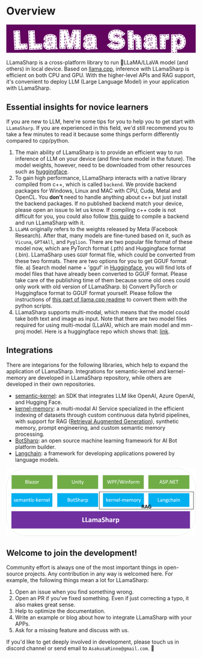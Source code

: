# Overview

![logo](./media/LLamaSharpLogo.png)

LLamaSharp is a cross-platform library to run 🦙LLaMA/LLaVA model (and others) in local device. Based on [llama.cpp](https://github.com/ggerganov/llama.cpp), inference with LLamaSharp is efficient on both CPU and GPU. With the higher-level APIs and RAG support, it's convenient to deploy LLM (Large Language Model) in your application with LLamaSharp.

## Essential insights for novice learners

If you are new to LLM, here're some tips for you to help you to get start with `LLamaSharp`. If you are experienced in this field, we'd still recommend you to take a few minutes to read it because some things perform differently compared to cpp/python.

1. The main ability of LLamaSharp is to provide an efficient way to run inference of LLM on your device (and fine-tune model in the future). The model weights, however, need to be downloaded from other resources such as [huggingface](https://huggingface.co).
2. To gain high performance, LLamaSharp interacts with a native library compiled from c++, which is called `backend`. We provide backend packages for Windows, Linux and MAC with CPU, Cuda, Metal and OpenCL. You **don't** need to handle anything about c++ but just install the backend packages. If no published backend match your device, please open an issue to let us know. If compiling c++ code is not difficult for you, you could also follow [this guide]() to compile a backend and run LLamaSharp with it.
3. `LLaMA` originally refers to the weights released by Meta (Facebook Research). After that, many models are fine-tuned based on it, such as `Vicuna`, `GPT4All`, and `Pyglion`. There are two popular file format of these model now, which are PyTorch format (.pth) and Huggingface format (.bin). LLamaSharp uses `GGUF` format file, which could be converted from these two formats. There are two options for you to get GGUF format file. a) Search model name + 'gguf' in [Huggingface](https://huggingface.co), you will find lots of model files that have already been converted to GGUF format. Please take care of the publishing time of them because some old ones could only work with old version of LLamaSharp. b) Convert PyTorch or Huggingface format to GGUF format yourself. Please follow the instructions of [this part of llama.cpp readme](https://github.com/ggerganov/llama.cpp?tab=readme-ov-file#prepare-and-quantize) to convert them with the python scripts.
4. LLamaSharp supports multi-modal, which means that the model could take both text and image as input. Note that there are two model files required for using multi-modal (LLaVA), which are main model and mm-proj model. Here is a huggingface repo which shows that: [link](https://huggingface.co/ShadowBeast/llava-v1.6-mistral-7b-Q5_K_S-GGUF/tree/main).



## Integrations

There are integarions for the following libraries, which help to expand the application of LLamaSharp. Integrations for semantic-kernel and kernel-memory are developed in LLamaSharp repository, while others are developed in their own repositories.

- [semantic-kernel](https://github.com/microsoft/semantic-kernel): an SDK that integrates LLM like OpenAI, Azure OpenAI, and Hugging Face.
- [kernel-memory](https://github.com/microsoft/kernel-memory): a multi-modal AI Service specialized in the efficient indexing of datasets through custom continuous data hybrid pipelines, with support for RAG ([Retrieval Augmented Generation](https://en.wikipedia.org/wiki/Prompt_engineering#Retrieval-augmented_generation)), synthetic memory, prompt engineering, and custom semantic memory processing.
- [BotSharp](https://github.com/SciSharp/BotSharp): an open source machine learning framework for AI Bot platform builder.
- [Langchain](https://github.com/tryAGI/LangChain): a framework for developing applications powered by language models.

![LLamaShrp-Integrations](./media/LLamaSharp-Integrations.png)


## Welcome to join the development!

Community effort is always one of the most important things in open-source projects. Any contribution in any way is welcomed here. For example, the following things mean a lot for LLamaSharp:

1. Open an issue when you find something wrong.
2. Open an PR if you've fixed something. Even if just correcting a typo, it also makes great sense.
3. Help to optimize the documentation. 
4. Write an example or blog about how to integrate LLamaSharp with your APPs.
5. Ask for a missing feature and discuss with us.

If you'd like to get deeply involved in development, please touch us in discord channel or send email to `AsakusaRinne@gmail.com`. 🤗
